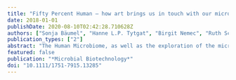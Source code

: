 ```yaml
---
title: "Fifty Percent Human – how art brings us in touch with our microbial cohabitants"
date: 2018-01-01
publishDate: 2020-08-10T02:42:28.710628Z
authors: ["Sonja Bäumel", "Hanne L.P. Tytgat", "Birgit Nemec", "Ruth Schmidt", "Loo Wee Chia", "Hauke Smidt"]
publication_types: ["2"]
abstract: "The Human Microbiome, as well as the exploration of the microorganisms inhabiting the human body, are not only integral to the field of microbiology but represent an intrinsic part of all human beings. Consequently, along with scientists, artists have been inspired by the microbiome: transforming it in to tangible artefacts in order to critically question, reflect on and break down the barrier between humans and their microcohabitants. By artistic means, artists help us to understand how microbial research topics are inevitably affected by societal influences, including (health) politics, economics and the arts. Fifty Percent Human is a multidisciplinary artistic research project that aims to reshape our understanding of the human body and its environment as well as to explore possibilities for conscious coexistence in order to bridge the gap between science and society."
featured: false
publication: "*Microbial Biotechnology*"
doi: "10.1111/1751-7915.13285"
---
```



